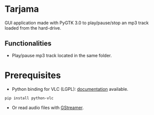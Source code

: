 # Tarjama
GUI application made with PyGTK 3.0 to play/pause/stop an mp3 track loaded from the hard-drive.

## Functionalities
- Play/pause mp3 track located in the same folder.


# Prerequisites
- Python binding for VLC (LGPL): [documentation][vlc-py-api] available.

```bash
pip install python-vlc
```

- Or read audio files with [GStreamer][gst].

[vlc-py-api]: https://www.olivieraubert.net/vlc/python-ctypes/doc/
[gst]: https://brettviren.github.io/pygst-tutorial-org/pygst-tutorial.html
